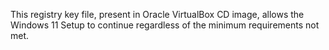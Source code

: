 This registry key file, present in Oracle VirtualBox CD image, allows the Windows 11 Setup to continue regardless of the minimum requirements not met.
